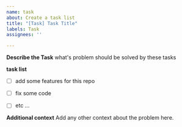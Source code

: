 ```yaml
---
name: task
about: Create a task list
title: "[Task] Task Title"
labels: Task
assignees: ''

---
```


**Describe the Task**
what's problem should be solved by these tasks

**task list**
* [ ] add some features for this repo 
* [ ] fix some code 
* [ ] etc ... 


**Additional context**
Add any other context about the problem here.